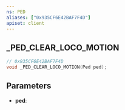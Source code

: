 ```yaml
---
ns: PED
aliases: ["0x935CF6E42BAF7F4D"]
apiset: client
---
```

## _PED_CLEAR_LOCO_MOTION

```c
// 0x935CF6E42BAF7F4D
void _PED_CLEAR_LOCO_MOTION(Ped ped);
```


## Parameters
* **ped**: